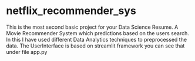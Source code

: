 # netflix_recommender_sys
This is the most second basic project for your Data Science Resume.
A Movie Recommender System which predictions based on the users search.
In this I have used different Data Analytics techniques to preprocessed the data.
The UserInterface is based on streamlit framework you can see that under file app.py
